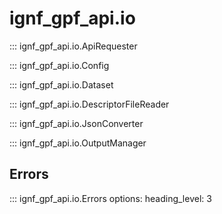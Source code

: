 # ignf_gpf_api.io

::: ignf_gpf_api.io.ApiRequester

::: ignf_gpf_api.io.Config

::: ignf_gpf_api.io.Dataset

::: ignf_gpf_api.io.DescriptorFileReader

::: ignf_gpf_api.io.JsonConverter

::: ignf_gpf_api.io.OutputManager

## Errors

::: ignf_gpf_api.io.Errors
    options:
        heading_level: 3
